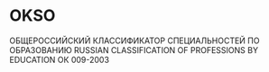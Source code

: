 # OKSO
ОБЩЕРОССИЙСКИЙ КЛАССИФИКАТОР СПЕЦИАЛЬНОСТЕЙ ПО ОБРАЗОВАНИЮ RUSSIAN CLASSIFICATION OF PROFESSIONS BY EDUCATION ОК 009-2003
